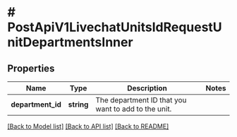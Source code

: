 # # PostApiV1LivechatUnitsIdRequestUnitDepartmentsInner

## Properties

Name | Type | Description | Notes
------------ | ------------- | ------------- | -------------
**department_id** | **string** | The department ID that you want to add to the unit. |

[[Back to Model list]](../../README.md#models) [[Back to API list]](../../README.md#endpoints) [[Back to README]](../../README.md)
